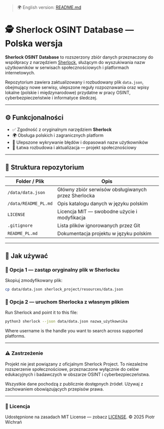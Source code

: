 > 🌍 English version: [README.md](README.md)

# 🕵️ Sherlock OSINT Database — Polska wersja

**Sherlock OSINT Database** to rozszerzony zbiór danych przeznaczony do współpracy z narzędziem [Sherlock](https://github.com/sherlock-project/sherlock), służącym do wyszukiwania nazw użytkowników w serwisach społecznościowych i platformach internetowych.

Repozytorium zawiera zaktualizowany i rozbudowany plik `data.json`, obejmujący nowe serwisy, ulepszone reguły rozpoznawania oraz wpisy lokalne (polskie i międzynarodowe) przydatne w pracy OSINT, cyberbezpieczeństwie i informatyce śledczej.

---

## ⚙️ Funkcjonalności

- ✅ Zgodność z oryginalnym narzędziem **Sherlock**  
- 🌍 Obsługa polskich i zagranicznych platform  
- 🔎 Ulepszone wykrywanie błędów i dopasowań nazw użytkowników  
- 🧩 Łatwa rozbudowa i aktualizacja — projekt społecznościowy  

---

## 📁 Struktura repozytorium

| Folder / Plik | Opis |
|----------------|------|
| `/data/data.json` | Główny zbiór serwisów obsługiwanych przez Sherlocka |
| `/data/README_PL.md` | Opis katalogu danych w języku polskim |
| `LICENSE` | Licencja MIT — swobodne użycie i modyfikacja |
| `.gitignore` | Lista plików ignorowanych przez Git |
| `README_PL.md` | Dokumentacja projektu w języku polskim |

---

## 🚀 Jak używać

### 🔹 Opcja 1 — zastąp oryginalny plik w Sherlocku
Skopiuj zmodyfikowany plik:
```bash
cp data/data.json sherlock_project/resources/data.json
```
### 🔹 Opcja 2 — uruchom Sherlocka z własnym plikiem
Run Sherlock and point it to this file:
```bash
python3 sherlock --json data/data.json nazwa_użytkownika
```
Where username is the handle you want to search across supported platforms.
***
### ⚠️ Zastrzeżenie
Projekt nie jest powiązany z oficjalnym Sherlock Project.
To niezależne rozszerzenie społecznościowe, przeznaczone wyłącznie do celów edukacyjnych i badawczych w obszarze OSINT i cyberbezpieczeństwa.

Wszystkie dane pochodzą z publicznie dostępnych źródeł.
Używaj z zachowaniem obowiązujących przepisów prawa.
***
### 🪪 Licencja
Udostępnione na zasadach MIT License — zobacz [LICENSE](LICENSE).
© 2025 Piotr Wichrań
